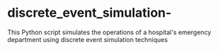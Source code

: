 # discrete_event_simulation-
This Python script simulates the operations of a hospital's emergency department using discrete event simulation techniques

